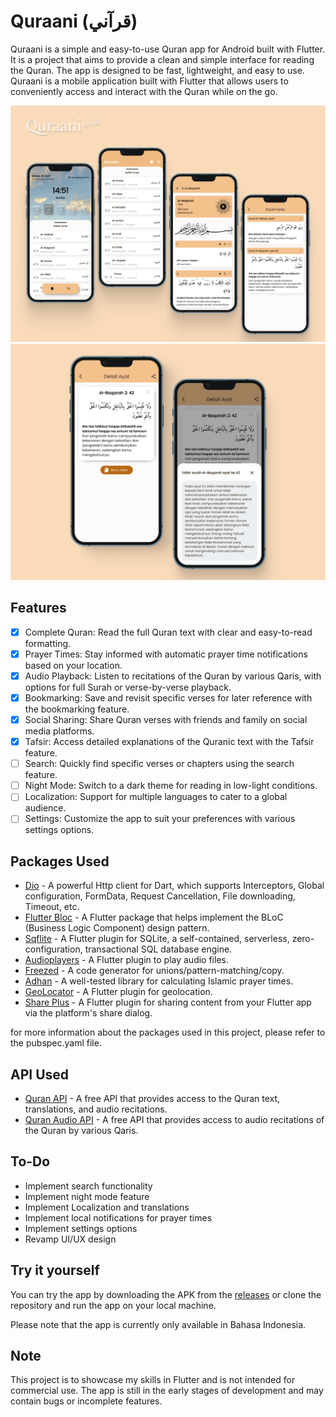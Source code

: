 # Quraani (قرآني)

Quraani is a simple and easy-to-use Quran app for Android built with Flutter. It is a project that aims to provide a clean and simple interface for reading the Quran. The app is designed to be fast, lightweight, and easy to use. Quraani is a mobile application built with Flutter that allows users to conveniently access and interact with the Quran while on the go.

<img src="/shots/Frame 1.png">
<img src="/shots/Frame 2.png">

## Features
- [x] Complete Quran: Read the full Quran text with clear and easy-to-read formatting.
- [x] Prayer Times: Stay informed with automatic prayer time notifications based on your location.
- [x] Audio Playback: Listen to recitations of the Quran by various Qaris, with options for full Surah or verse-by-verse playback.
- [x] Bookmarking: Save and revisit specific verses for later reference with the bookmarking feature.
- [x] Social Sharing: Share Quran verses with friends and family on social media platforms.
- [x] Tafsir: Access detailed explanations of the Quranic text with the Tafsir feature.
- [ ] Search: Quickly find specific verses or chapters using the search feature.
- [ ] Night Mode: Switch to a dark theme for reading in low-light conditions.
- [ ] Localization: Support for multiple languages to cater to a global audience. 
- [ ] Settings: Customize the app to suit your preferences with various settings options.

## Packages Used
- [Dio](https://pub.dev/packages/dio) - A powerful Http client for Dart, which supports Interceptors, Global configuration, FormData, Request Cancellation, File downloading, Timeout, etc.
- [Flutter Bloc](https://pub.dev/packages/flutter_bloc) - A Flutter package that helps implement the BLoC (Business Logic Component) design pattern.
- [Sqflite](https://pub.dev/packages/sqflite) - A Flutter plugin for SQLite, a self-contained, serverless, zero-configuration, transactional SQL database engine.
- [Audioplayers](https://pub.dev/packages/audioplayers) - A Flutter plugin to play audio files.
- [Freezed](https://pub.dev/packages/freezed) - A code generator for unions/pattern-matching/copy.
- [Adhan](https://pub.dev/packages/adhan) - A well-tested library for calculating Islamic prayer times.
- [GeoLocator](https://pub.dev/packages/geolocator) - A Flutter plugin for geolocation.
- [Share Plus](https://pub.dev/packages/share_plus) - A Flutter plugin for sharing content from your Flutter app via the platform's share dialog.

for more information about the packages used in this project, please refer to the pubspec.yaml file.

## API Used
- [Quran API](https://api.quran.gading.dev/) - A free API that provides access to the Quran text, translations, and audio recitations.
- [Quran Audio API](https://api.quran.com/api/v4/) - A free API that provides access to audio recitations of the Quran by various Qaris.


## To-Do
- Implement search functionality
- Implement night mode feature
- Implement Localization and translations
- Implement local notifications for prayer times
- Implement settings options
- Revamp UI/UX design


## Try it yourself
You can try the app by downloading the APK from the [releases](https://github.com/anugrahsputra/qurani-app/releases/tag/v0.0-pre-alpha.1)
or clone the repository and run the app on your local machine.

Please note that the app is currently only available in Bahasa Indonesia.

## Note
This project is to showcase my skills in Flutter and is not intended for commercial use. The app is still in the early stages of development and may contain bugs or incomplete features.